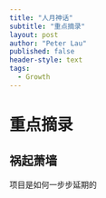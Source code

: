 ```yaml
---
title: "人月神话"
subtitle: "重点摘录"
layout: post
author: "Peter Lau"
published: false
header-style: text
tags:
  - Growth
---
```


# 重点摘录



## 祸起萧墙

项目是如何一步步延期的